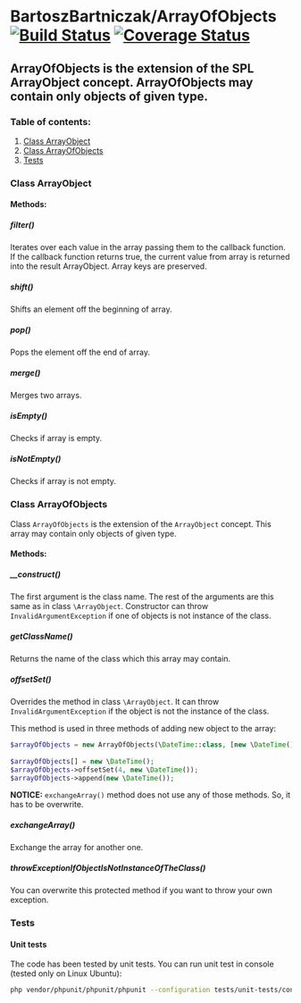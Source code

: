 BartoszBartniczak/ArrayOfObjects [![Build Status](https://travis-ci.org/BartoszBartniczak/ArrayOfObjects.svg?branch=master)](https://travis-ci.org/BartoszBartniczak/ArrayOfObjects) [![Coverage Status](https://coveralls.io/repos/github/BartoszBartniczak/ArrayOfObjects/badge.svg?branch=master)](https://coveralls.io/github/BartoszBartniczak/ArrayOfObjects?branch=master)
===========
ArrayOfObjects is the extension of the SPL ArrayObject concept. ArrayOfObjects may contain only objects of given type.
-----

### Table of contents:
1. [Class ArrayObject](#class-arrayobject)
1. [Class ArrayOfObjects](#class-arrayofobjects)
2. [Tests](#tests)

### Class ArrayObject

#### Methods:

##### filter()
Iterates over each value in the array passing them to the callback function.
If the callback function returns true, the current value from array is returned into the result ArrayObject. Array keys are preserved.

##### shift()
Shifts an element off the beginning of array.

##### pop()
Pops the element off the end of array.

##### merge()
Merges two arrays.

##### isEmpty()
Checks if array is empty.

##### isNotEmpty()
Checks if array is not empty.

### Class ArrayOfObjects

Class `ArrayOfObjects` is the extension of the `ArrayObject` concept. This array may contain only objects of given type.

#### Methods:

##### __construct()

The first argument is the class name. The rest of the arguments are this same as in class `\ArrayObject`.
Constructor can throw `InvalidArgumentException` if one of objects is not instance of the class.

##### getClassName()
Returns the name of the class which this array may contain.

##### offsetSet()
Overrides the method in class `\ArrayObject`. It can throw `InvalidArgumentException` if the object is not the instance of the class.

This method is used in three methods of adding new object to the array:

```php
$arrayOfObjects = new ArrayOfObjects(\DateTime::class, [new \DateTime(), new \DateTime()]);
 
$arrayOfObjects[] = new \DateTime();
$arrayOfObjects->offsetSet(4, new \DateTime());
$arrayOfObjects->append(new \DateTime());
```

__NOTICE:__ `exchangeArray()` method does not use any of those methods. So, it has to be overwrite.

##### exchangeArray()

Exchange the array for another one.

##### throwExceptionIfObjectIsNotInstanceOfTheClass()
You can overwrite this protected method if you want to throw your own exception.

### Tests

#### Unit tests

The code has been tested by unit tests. You can run unit test in console (tested only on Linux Ubuntu):

```bash
php vendor/phpunit/phpunit/phpunit --configuration tests/unit-tests/configuration.xml
```
